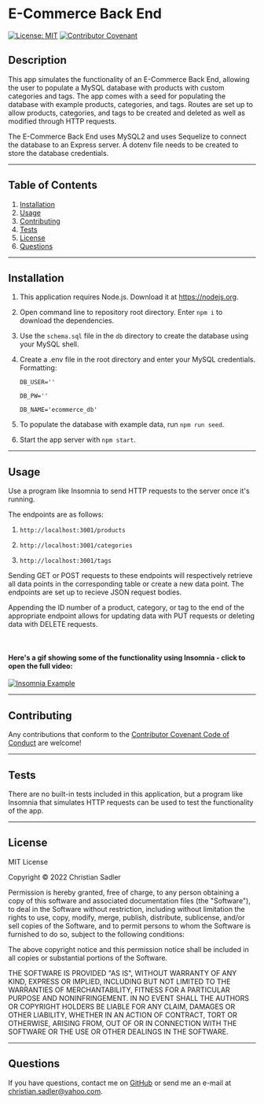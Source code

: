 # E-Commerce Back End

[![License: MIT](https://img.shields.io/badge/License-MIT-yellow.svg)](https://opensource.org/licenses/MIT) [![Contributor Covenant](https://img.shields.io/badge/Contributor%20Covenant-2.1-4baaaa.svg)](https://www.contributor-covenant.org/version/2/1/code_of_conduct/)

## Description

This app simulates the functionality of an E-Commerce Back End, allowing the user to populate a MySQL database with products with custom categories and tags. The app comes with a seed for populating the database with example products, categories, and tags. Routes are set up to allow products, categories, and tags to be created and deleted as well as modified through HTTP requests.

The E-Commerce Back End uses MySQL2 and uses Sequelize to connect the database to an Express server. A dotenv file needs to be created to store the database credentials.


---

## Table of Contents

1. [Installation](#installation)
2. [Usage](#usage)
3. [Contributing](#contributing)
4. [Tests](#tests)
5. [License](#license)
6. [Questions](#questions)

---

## Installation

1. This application requires Node.js. Download it at <https://nodejs.org>.

2. Open command line to repository root directory. Enter `npm i` to download the dependencies.

3. Use the `schema.sql` file in the `db` directory to create the database using your MySQL shell.

4. Create a .env file in the root directory and enter your MySQL credentials. Formatting:

    `DB_USER=''`

    `DB_PW=''`

    `DB_NAME='ecommerce_db'`

5. To populate the database with example data, run `npm run seed`.

6. Start the app server with `npm start`.


---

## Usage

Use a program like Insomnia to send HTTP requests to the server once it's running.

The endpoints are as follows:

1. `http://localhost:3001/products`

2. `http://localhost:3001/categories`

3. `http://localhost:3001/tags`

Sending GET or POST requests to these endpoints will respectively retrieve all data points in the corresponding table or create a new data point. The endpoints are set up to recieve JSON request bodies.

Appending the ID number of a product, category, or tag to the end of the appropriate endpoint allows for updating data with PUT requests or deleting data with DELETE requests.

<br />

#### Here's a gif showing some of the functionality using Insomnia - click to open the full video:

[![Insomnia Example](<./assets/images/E-Commerce Back End.gif>)](https://watch.screencastify.com/v/81lEARjtbNUS2geVNSwd)


---

## Contributing

Any contributions that conform to the [Contributor Covenant Code of Conduct](https://www.contributor-covenant.org/version/2/1/code_of_conduct/) are welcome!


---

## Tests

There are no built-in tests included in this application, but a program like Insomnia that simulates HTTP requests can be used to test the functionality of the app.


---

## License

MIT License

Copyright &copy; 2022 Christian Sadler

Permission is hereby granted, free of charge, to any person obtaining a copy
of this software and associated documentation files (the "Software"), to deal
in the Software without restriction, including without limitation the rights
to use, copy, modify, merge, publish, distribute, sublicense, and/or sell
copies of the Software, and to permit persons to whom the Software is
furnished to do so, subject to the following conditions:

The above copyright notice and this permission notice shall be included in all
copies or substantial portions of the Software.

THE SOFTWARE IS PROVIDED "AS IS", WITHOUT WARRANTY OF ANY KIND, EXPRESS OR
IMPLIED, INCLUDING BUT NOT LIMITED TO THE WARRANTIES OF MERCHANTABILITY,
FITNESS FOR A PARTICULAR PURPOSE AND NONINFRINGEMENT. IN NO EVENT SHALL THE
AUTHORS OR COPYRIGHT HOLDERS BE LIABLE FOR ANY CLAIM, DAMAGES OR OTHER
LIABILITY, WHETHER IN AN ACTION OF CONTRACT, TORT OR OTHERWISE, ARISING FROM,
OUT OF OR IN CONNECTION WITH THE SOFTWARE OR THE USE OR OTHER DEALINGS IN THE
SOFTWARE.

---

## Questions

If you have questions, contact me on [GitHub](https://github.com/Chrisaeus) or send me an e-mail at <christian.sadler@yahoo.com>.
